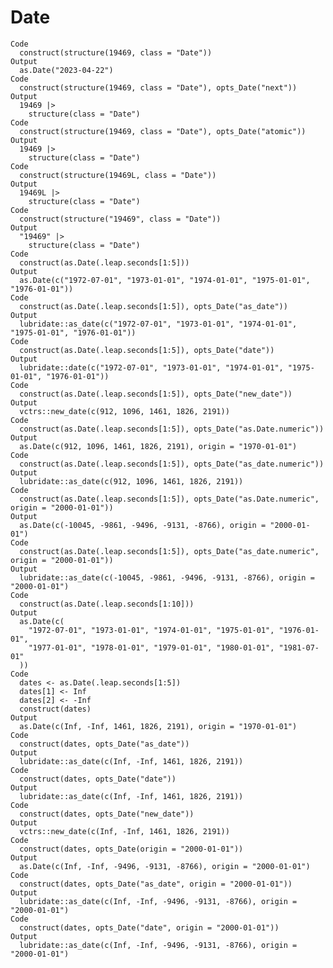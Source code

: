 # Date

    Code
      construct(structure(19469, class = "Date"))
    Output
      as.Date("2023-04-22")
    Code
      construct(structure(19469, class = "Date"), opts_Date("next"))
    Output
      19469 |>
        structure(class = "Date")
    Code
      construct(structure(19469, class = "Date"), opts_Date("atomic"))
    Output
      19469 |>
        structure(class = "Date")
    Code
      construct(structure(19469L, class = "Date"))
    Output
      19469L |>
        structure(class = "Date")
    Code
      construct(structure("19469", class = "Date"))
    Output
      "19469" |>
        structure(class = "Date")
    Code
      construct(as.Date(.leap.seconds[1:5]))
    Output
      as.Date(c("1972-07-01", "1973-01-01", "1974-01-01", "1975-01-01", "1976-01-01"))
    Code
      construct(as.Date(.leap.seconds[1:5]), opts_Date("as_date"))
    Output
      lubridate::as_date(c("1972-07-01", "1973-01-01", "1974-01-01", "1975-01-01", "1976-01-01"))
    Code
      construct(as.Date(.leap.seconds[1:5]), opts_Date("date"))
    Output
      lubridate::date(c("1972-07-01", "1973-01-01", "1974-01-01", "1975-01-01", "1976-01-01"))
    Code
      construct(as.Date(.leap.seconds[1:5]), opts_Date("new_date"))
    Output
      vctrs::new_date(c(912, 1096, 1461, 1826, 2191))
    Code
      construct(as.Date(.leap.seconds[1:5]), opts_Date("as.Date.numeric"))
    Output
      as.Date(c(912, 1096, 1461, 1826, 2191), origin = "1970-01-01")
    Code
      construct(as.Date(.leap.seconds[1:5]), opts_Date("as_date.numeric"))
    Output
      lubridate::as_date(c(912, 1096, 1461, 1826, 2191))
    Code
      construct(as.Date(.leap.seconds[1:5]), opts_Date("as.Date.numeric", origin = "2000-01-01"))
    Output
      as.Date(c(-10045, -9861, -9496, -9131, -8766), origin = "2000-01-01")
    Code
      construct(as.Date(.leap.seconds[1:5]), opts_Date("as_date.numeric", origin = "2000-01-01"))
    Output
      lubridate::as_date(c(-10045, -9861, -9496, -9131, -8766), origin = "2000-01-01")
    Code
      construct(as.Date(.leap.seconds[1:10]))
    Output
      as.Date(c(
        "1972-07-01", "1973-01-01", "1974-01-01", "1975-01-01", "1976-01-01",
        "1977-01-01", "1978-01-01", "1979-01-01", "1980-01-01", "1981-07-01"
      ))
    Code
      dates <- as.Date(.leap.seconds[1:5])
      dates[1] <- Inf
      dates[2] <- -Inf
      construct(dates)
    Output
      as.Date(c(Inf, -Inf, 1461, 1826, 2191), origin = "1970-01-01")
    Code
      construct(dates, opts_Date("as_date"))
    Output
      lubridate::as_date(c(Inf, -Inf, 1461, 1826, 2191))
    Code
      construct(dates, opts_Date("date"))
    Output
      lubridate::as_date(c(Inf, -Inf, 1461, 1826, 2191))
    Code
      construct(dates, opts_Date("new_date"))
    Output
      vctrs::new_date(c(Inf, -Inf, 1461, 1826, 2191))
    Code
      construct(dates, opts_Date(origin = "2000-01-01"))
    Output
      as.Date(c(Inf, -Inf, -9496, -9131, -8766), origin = "2000-01-01")
    Code
      construct(dates, opts_Date("as_date", origin = "2000-01-01"))
    Output
      lubridate::as_date(c(Inf, -Inf, -9496, -9131, -8766), origin = "2000-01-01")
    Code
      construct(dates, opts_Date("date", origin = "2000-01-01"))
    Output
      lubridate::as_date(c(Inf, -Inf, -9496, -9131, -8766), origin = "2000-01-01")

